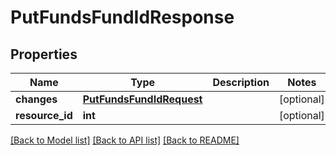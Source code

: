 # PutFundsFundIdResponse

## Properties
Name | Type | Description | Notes
------------ | ------------- | ------------- | -------------
**changes** | [**PutFundsFundIdRequest**](PutFundsFundIdRequest.md) |  | [optional] 
**resource_id** | **int** |  | [optional] 

[[Back to Model list]](../README.md#documentation-for-models) [[Back to API list]](../README.md#documentation-for-api-endpoints) [[Back to README]](../README.md)

